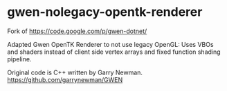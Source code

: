 gwen-nolegacy-opentk-renderer
=============================
Fork of https://code.google.com/p/gwen-dotnet/

Adapted Gwen OpenTK Renderer to not use legacy OpenGL: Uses VBOs and shaders instead of client side vertex arrays and fixed function shading pipeline.

Original code is C++ written by Garry Newman.
https://github.com/garrynewman/GWEN
